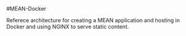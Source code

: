 #MEAN-Docker

Referece architecture for creating a MEAN application and hosting in Docker and using NGINX to serve static content. 